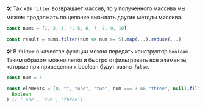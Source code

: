 🛠 Так как `filter` возвращает массив, то у полученного массива мы можем продолжать по цепочке вызывать другие методы массива.

```js
const nums = [1, 2, 3, 4, 5, 6, 7, 8, 9, 10]

const result = nums.filter(num => num >= 5).map(...).reduce(...)
```

🛠 В `filter` в качестве функции можно передать конструктор `Boolean` . Таким образом можно легко и быстро отфильтровать все элементы, которые при приведении к boolean будут равны `false`.

```js
const num = 3

const elements = [0, "", "one", "two", num === 3 && "three", null].filter(
  Boolean
) // ['one', 'two', 'three']
```

